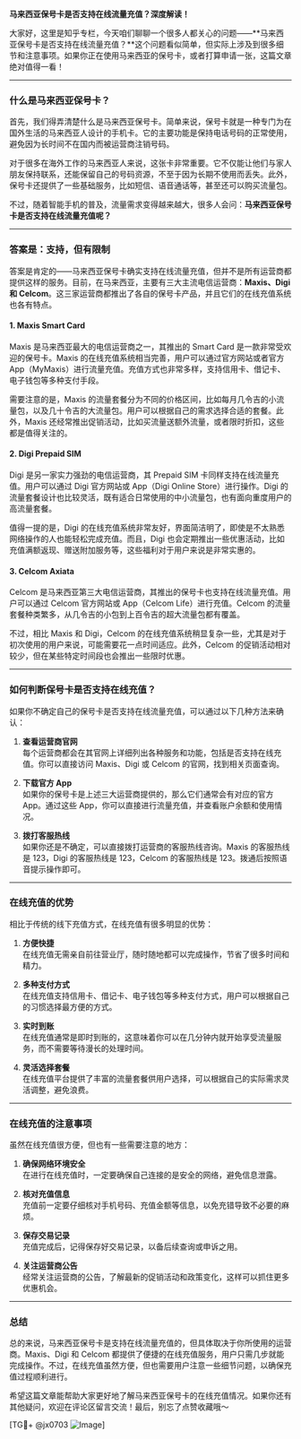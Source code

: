 **马来西亚保号卡是否支持在线流量充值？深度解读！**

大家好，这里是知乎专栏，今天咱们聊聊一个很多人都关心的问题——**马来西亚保号卡是否支持在线流量充值？**这个问题看似简单，但实际上涉及到很多细节和注意事项。如果你正在使用马来西亚的保号卡，或者打算申请一张，这篇文章绝对值得一看！

---

### **什么是马来西亚保号卡？**

首先，我们得弄清楚什么是马来西亚保号卡。简单来说，保号卡就是一种专门为在国外生活的马来西亚人设计的手机卡。它的主要功能是保持电话号码的正常使用，避免因为长时间不在国内而被运营商注销号码。

对于很多在海外工作的马来西亚人来说，这张卡非常重要。它不仅能让他们与家人朋友保持联系，还能保留自己的号码资源，不至于因为长期不使用而丢失。此外，保号卡还提供了一些基础服务，比如短信、语音通话等，甚至还可以购买流量包。

不过，随着智能手机的普及，流量需求变得越来越大，很多人会问：**马来西亚保号卡是否支持在线流量充值呢？**

---

### **答案是：支持，但有限制**

答案是肯定的——马来西亚保号卡确实支持在线流量充值，但并不是所有运营商都提供这样的服务。目前，在马来西亚，主要有三大主流电信运营商：**Maxis、Digi 和 Celcom**。这三家运营商都推出了各自的保号卡产品，并且它们的在线充值系统也各有特点。

#### **1. Maxis Smart Card**
Maxis 是马来西亚最大的电信运营商之一，其推出的 Smart Card 是一款非常受欢迎的保号卡。Maxis 的在线充值系统相当完善，用户可以通过官方网站或者官方 App（MyMaxis）进行流量充值。充值方式也非常多样，支持信用卡、借记卡、电子钱包等多种支付手段。

需要注意的是，Maxis 的流量套餐分为不同的价格区间，比如每月几令吉的小流量包，以及几十令吉的大流量包。用户可以根据自己的需求选择合适的套餐。此外，Maxis 还经常推出促销活动，比如买流量送额外流量，或者限时折扣，这些都是值得关注的。

#### **2. Digi Prepaid SIM**
Digi 是另一家实力强劲的电信运营商，其 Prepaid SIM 卡同样支持在线流量充值。用户可以通过 Digi 官方网站或 App（Digi Online Store）进行操作。Digi 的流量套餐设计也比较灵活，既有适合日常使用的中小流量包，也有面向重度用户的高流量套餐。

值得一提的是，Digi 的在线充值系统非常友好，界面简洁明了，即使是不太熟悉网络操作的人也能轻松完成充值。而且，Digi 也会定期推出一些优惠活动，比如充值满额返现、赠送附加服务等，这些福利对于用户来说是非常实惠的。

#### **3. Celcom Axiata**
Celcom 是马来西亚第三大电信运营商，其推出的保号卡也支持在线流量充值。用户可以通过 Celcom 官方网站或 App（Celcom Life）进行充值。Celcom 的流量套餐种类繁多，从几令吉的小包到上百令吉的超大流量包都有覆盖。

不过，相比 Maxis 和 Digi，Celcom 的在线充值系统稍显复杂一些，尤其是对于初次使用的用户来说，可能需要花一点时间适应。此外，Celcom 的促销活动相对较少，但在某些特定时间段也会推出一些限时优惠。

---

### **如何判断保号卡是否支持在线充值？**

如果你不确定自己的保号卡是否支持在线流量充值，可以通过以下几种方法来确认：

1. **查看运营商官网**  
   每个运营商都会在其官网上详细列出各种服务和功能，包括是否支持在线充值。你可以直接访问 Maxis、Digi 或 Celcom 的官网，找到相关页面查询。

2. **下载官方 App**  
   如果你的保号卡是上述三大运营商提供的，那么它们通常会有对应的官方 App。通过这些 App，你可以直接进行流量充值，并查看账户余额和使用情况。

3. **拨打客服热线**  
   如果你还是不确定，可以直接拨打运营商的客服热线咨询。Maxis 的客服热线是 123，Digi 的客服热线是 123，Celcom 的客服热线是 123。拨通后按照语音提示操作即可。

---

### **在线充值的优势**

相比于传统的线下充值方式，在线充值有很多明显的优势：

1. **方便快捷**  
   在线充值无需亲自前往营业厅，随时随地都可以完成操作，节省了很多时间和精力。

2. **多种支付方式**  
   在线充值支持信用卡、借记卡、电子钱包等多种支付方式，用户可以根据自己的习惯选择最方便的方式。

3. **实时到账**  
   在线充值通常是即时到账的，这意味着你可以在几分钟内就开始享受流量服务，而不需要等待漫长的处理时间。

4. **灵活选择套餐**  
   在线充值平台提供了丰富的流量套餐供用户选择，可以根据自己的实际需求灵活调整，避免浪费。

---

### **在线充值的注意事项**

虽然在线充值很方便，但也有一些需要注意的地方：

1. **确保网络环境安全**  
   在进行在线充值时，一定要确保自己连接的是安全的网络，避免信息泄露。

2. **核对充值信息**  
   充值前一定要仔细核对手机号码、充值金额等信息，以免充错导致不必要的麻烦。

3. **保存交易记录**  
   充值完成后，记得保存好交易记录，以备后续查询或申诉之用。

4. **关注运营商公告**  
   经常关注运营商的公告，了解最新的促销活动和政策变化，这样可以抓住更多优惠机会。

---

### **总结**

总的来说，马来西亚保号卡是支持在线流量充值的，但具体取决于你所使用的运营商。Maxis、Digi 和 Celcom 都提供了便捷的在线充值服务，用户只需几步就能完成操作。不过，在线充值虽然方便，但也需要用户注意一些细节问题，以确保充值过程顺利进行。

希望这篇文章能帮助大家更好地了解马来西亚保号卡的在线充值情况。如果你还有其他疑问，欢迎在评论区留言交流！最后，别忘了点赞收藏哦～

[TG💪+ @jx0703 ![Image](https://github.com/user-attachments/assets/dbca1d08-cadb-493c-b0ec-ad6f7a83f270)]